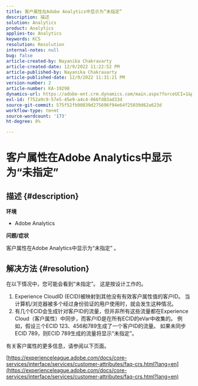 ```yaml
---
title: 客户属性在Adobe Analytics中显示为“未指定”
description: 描述
solution: Analytics
product: Analytics
applies-to: Analytics
keywords: KCS
resolution: Resolution
internal-notes: null
bug: false
article-created-by: Nayanika Chakravarty
article-created-date: 12/9/2022 11:22:52 PM
article-published-by: Nayanika Chakravarty
article-published-date: 12/9/2022 11:31:21 PM
version-number: 2
article-number: KA-19298
dynamics-url: https://adobe-ent.crm.dynamics.com/main.aspx?forceUCI=1&pagetype=entityrecord&etn=knowledgearticle&id=4508b765-1878-ed11-81aa-6045bd006b3d
exl-id: f752a9c9-57e5-45e9-a4c4-066fd83ad33d
source-git-commit: 575f52fb90839d275696f94e64f25039d62a623d
workflow-type: tm+mt
source-wordcount: '173'
ht-degree: 8%

---
```


# 客户属性在Adobe Analytics中显示为“未指定”

## 描述 {#description}


<b>环境</b>

- Adobe Analytics

<b>问题/症状</b>

客户属性在Adobe Analytics中显示为“未指定” 。


## 解决方法 {#resolution}




在以下情况中，您可能会看到“未指定”。 这是按设计工作的。

1. Experience CloudID (ECID)被映射到其他没有有效客户属性值的客户ID。 当计算机/浏览器被多个经过身份验证的用户使用时，就会发生这种情况。
2. 有几个ECID会生成针对客户ID的流量，但并非所有这些流量都在Experience Cloud（客户属性）中同步，而客户ID是在所有ECID的eVar中收集的。 例如，假设三个ECID 123、456和789生成了一个客户ID的流量。 如果未同步ECID 789，则ECID 789生成的流量将显示“未指定”。




有关客户属性的更多信息，请参阅以下页面。

[https://experienceleague.adobe.com/docs/core-services/interface/services/customer-attributes/faq-crs.html?lang=en](https://experienceleague.adobe.com/docs/core-services/interface/services/customer-attributes/faq-crs.html?lang=en)
